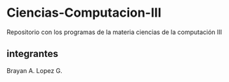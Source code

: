 # Ciencias-Computacion-III
Repositorio con los programas de la materia ciencias de la computación III  
## integrantes  
Brayan A. Lopez G.
